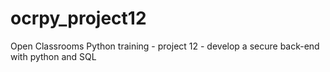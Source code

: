 # ocrpy_project12
Open Classrooms Python training - project 12 - develop a secure back-end with python and SQL
